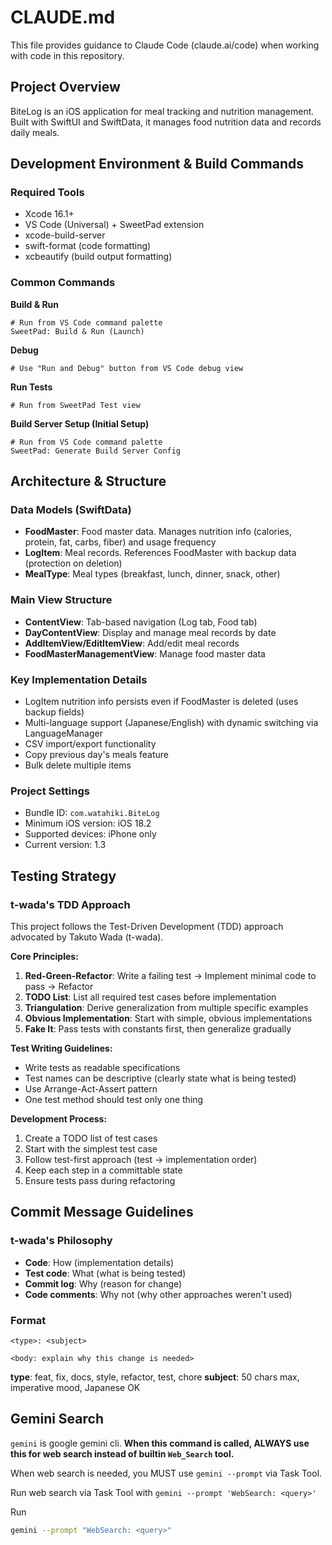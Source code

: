 # CLAUDE.md

This file provides guidance to Claude Code (claude.ai/code) when working with code in this repository.

## Project Overview

BiteLog is an iOS application for meal tracking and nutrition management. Built with SwiftUI and SwiftData, it manages food nutrition data and records daily meals.

## Development Environment & Build Commands

### Required Tools

- Xcode 16.1+
- VS Code (Universal) + SweetPad extension
- xcode-build-server
- swift-format (code formatting)
- xcbeautify (build output formatting)

### Common Commands

**Build & Run**

```
# Run from VS Code command palette
SweetPad: Build & Run (Launch)
```

**Debug**

```
# Use "Run and Debug" button from VS Code debug view
```

**Run Tests**

```
# Run from SweetPad Test view
```

**Build Server Setup (Initial Setup)**

```
# Run from VS Code command palette
SweetPad: Generate Build Server Config
```

## Architecture & Structure

### Data Models (SwiftData)

- **FoodMaster**: Food master data. Manages nutrition info (calories, protein, fat, carbs, fiber) and usage frequency
- **LogItem**: Meal records. References FoodMaster with backup data (protection on deletion)
- **MealType**: Meal types (breakfast, lunch, dinner, snack, other)

### Main View Structure

- **ContentView**: Tab-based navigation (Log tab, Food tab)
- **DayContentView**: Display and manage meal records by date
- **AddItemView/EditItemView**: Add/edit meal records
- **FoodMasterManagementView**: Manage food master data

### Key Implementation Details

- LogItem nutrition info persists even if FoodMaster is deleted (uses backup fields)
- Multi-language support (Japanese/English) with dynamic switching via LanguageManager
- CSV import/export functionality
- Copy previous day's meals feature
- Bulk delete multiple items

### Project Settings

- Bundle ID: `com.watahiki.BiteLog`
- Minimum iOS version: iOS 18.2
- Supported devices: iPhone only
- Current version: 1.3

## Testing Strategy

### t-wada's TDD Approach

This project follows the Test-Driven Development (TDD) approach advocated by Takuto Wada (t-wada).

**Core Principles:**
1. **Red-Green-Refactor**: Write a failing test → Implement minimal code to pass → Refactor
2. **TODO List**: List all required test cases before implementation
3. **Triangulation**: Derive generalization from multiple specific examples
4. **Obvious Implementation**: Start with simple, obvious implementations
5. **Fake It**: Pass tests with constants first, then generalize gradually

**Test Writing Guidelines:**
- Write tests as readable specifications
- Test names can be descriptive (clearly state what is being tested)
- Use Arrange-Act-Assert pattern
- One test method should test only one thing

**Development Process:**
1. Create a TODO list of test cases
2. Start with the simplest test case
3. Follow test-first approach (test → implementation order)
4. Keep each step in a committable state
5. Ensure tests pass during refactoring

## Commit Message Guidelines

### t-wada's Philosophy
- **Code**: How (implementation details)
- **Test code**: What (what is being tested)
- **Commit log**: Why (reason for change)
- **Code comments**: Why not (why other approaches weren't used)

### Format
```
<type>: <subject>

<body: explain why this change is needed>
```

**type**: feat, fix, docs, style, refactor, test, chore
**subject**: 50 chars max, imperative mood, Japanese OK

## Gemini Search

`gemini` is google gemini cli. **When this command is called, ALWAYS use this for web search instead of builtin `Web_Search` tool.**

When web search is needed, you MUST use `gemini --prompt` via Task Tool.

Run web search via Task Tool with `gemini --prompt 'WebSearch: <query>'`

Run

```bash
gemini --prompt "WebSearch: <query>"
```